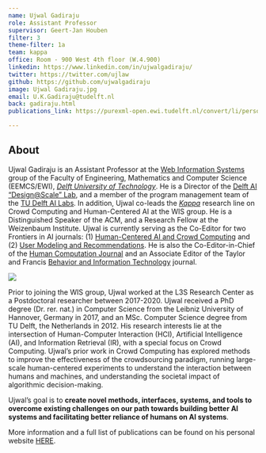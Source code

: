```yaml
---
name: Ujwal Gadiraju
role: Assistant Professor
supervisor: Geert-Jan Houben
filter: 3
theme-filter: 1a
team: kappa
office: Room - 900 West 4th floor (W.4.900)
linkedin: https://www.linkedin.com/in/ujwalgadiraju/
twitter: https://twitter.com/ujlaw
github: https://github.com/ujwalgadiraju
image: Ujwal Gadiraju.jpg
email: U.K.Gadiraju@tudelft.nl
back: gadiraju.html
publications_link: https://purexml-open.ewi.tudelft.nl/convert/li/persons/f1a97568-c63e-4703-89c2-8824d67d3e4f

---
```

## About

Ujwal Gadiraju is an Assistant Professor at the [Web Information Systems](http://wis.ewi.tudelft.nl/) group of the Faculty of Engineering, Mathematics and Computer Science (EEMCS/EWI), [*Delft University of Technology*](https://www.tudelft.nl/en/). He is a Director of the [Delft AI “Design@Scale” Lab](https://www.tudelft.nl/ai/dats-lab), and a member of the program management team of the [TU Delft AI Labs](https://www.tudelft.nl/en/ai/tu-delft-ai-labs). In addition, Ujwal co-leads the [*Kappa*](https://ujwalgadiraju.com/kappa) research line on Crowd Computing and Human-Centered AI at the WIS group. He is a Distinguished Speaker of the ACM, and a Research Fellow at the Weizenbaum Institute. Ujwal is currently serving as the Co-Editor for two Frontiers in AI journals: (1) [Human-Centered AI and Crowd Computing](https://www.frontiersin.org/research-topics/19868/human-centered-ai-crowd-computing) and (2) [User Modeling and Recommendations](https://www.frontiersin.org/research-topics/19653/user-modeling-and-recommendations). He is also the Co-Editor-in-Chief of the [Human Computation Journal](http://hcjournal.org/) and an Associate Editor of the Taylor and Francis [Behavior and Information Technology](https://www.tandfonline.com/toc/tbit20/current) journal.

![](https://ujwalgadiraju.com/ug_research_overview.jpg)

Prior to joining the WIS group, Ujwal worked at the L3S Research Center as a Postdoctoral researcher between 2017-2020. Ujwal received a PhD degree (Dr. rer. nat.) in Computer Science from the Leibniz University of Hannover, Germany in 2017, and an MSc. Computer Science degree from TU Delft, the Netherlands in 2012. His research interests lie at the intersection of Human-Computer Interaction (HCI), Artificial Intelligence (AI), and Information Retrieval (IR), with a special focus on Crowd Computing. Ujwal’s prior work in Crowd Computing has explored methods to improve the effectiveness of the crowdsourcing paradigm, running large-scale human-centered experiments to understand the interaction between humans and machines, and understanding the societal impact of algorithmic decision-making.

Ujwal’s goal is to **create novel methods, interfaces, systems, and tools to overcome existing challenges on our path towards building better AI systems and facilitating better reliance of humans on AI systems**.

<!--Ujwal’s work focuses on systematically leveraging the ‘hybrid intelligence’ obtained by combining humans and machines to solve a range of problems in HCI and AI. 
Ujwal received the Douglas Engelbart Best Paper award at the ACM HT 2017 conference, a Best Paper Honorable Mention award at the ACM CSCW 2020 conference, 
and co-authored work that won a Best Student Paper award at AAAI HCOMP 2020, and AAAI HCOMP 2021. -->

More information and a full list of publications can be found on his personal website [HERE](https://ujwalgadiraju.com).


